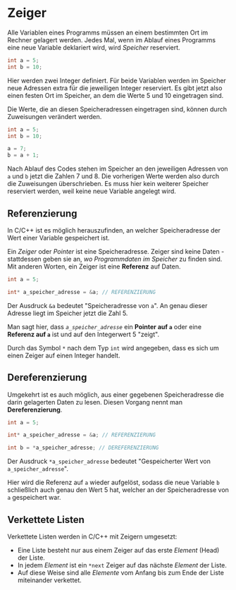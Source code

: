 # Zeiger
Alle Variablen eines Programms müssen an einem bestimmten Ort im Rechner gelagert werden. Jedes Mal, wenn im Ablauf eines Programms eine neue Variable deklariert wird, wird *Speicher* reserviert.

```cpp
int a = 5;
int b = 10;
```

Hier werden zwei Integer definiert. Für beide Variablen werden im Speicher neue Adressen extra für die jeweiligen Integer reserviert. Es gibt jetzt also einen festen Ort im Speicher, an dem die Werte 5 und 10 eingetragen sind.

Die Werte, die an diesen Speicheradressen eingetragen sind, können durch Zuweisungen verändert werden.

```cpp
int a = 5;
int b = 10;

a = 7;
b = a + 1;
```

Nach Ablauf des Codes stehen im Speicher an den jeweiligen Adressen von `a` und `b` jetzt die Zahlen 7 und 8. Die vorherigen Werte werden also durch die Zuweisungen überschrieben. Es muss hier kein weiterer Speicher reserviert werden, weil keine neue Variable angelegt wird.

## Referenzierung

In C/C++ ist es möglich herauszufinden, an welcher Speicheradresse der Wert einer Variable gespeichert ist.

Ein *Zeiger* oder *Pointer* ist eine Speicheradresse. Zeiger sind keine Daten - stattdessen geben sie an, *wo Programmdaten im Speicher* zu finden sind. Mit anderen Worten, ein Zeiger ist eine **Referenz** auf Daten.

```cpp
int a = 5;

int* a_speicher_adresse = &a; // REFERENZIERUNG
```

Der Ausdruck ` &a ` bedeutet "Speicheradresse von `a`". An genau dieser Adresse liegt im Speicher jetzt die Zahl 5.

Man sagt hier, dass *`a_speicher_adresse`* ein **Pointer auf `a`** oder eine **Referenz auf `a`** ist und auf den Integerwert 5 "zeigt".

Durch das Symbol `*` nach dem Typ `int` wird angegeben, dass es sich um einen Zeiger auf einen Integer handelt.

## Dereferenzierung

Umgekehrt ist es auch möglich, aus einer gegebenen Speicheradresse die darin gelagerten Daten zu lesen. Diesen Vorgang nennt man **Dereferenzierung**.

```cpp
int a = 5;

int* a_speicher_adresse = &a; // REFERENZIERUNG

int b = *a_speicher_adresse; // DEREFERENZIERUNG
```

Der Ausdruck ` *a_speicher_adresse ` bedeutet "Gespeicherter Wert von `a_speicher_adresse`".

Hier wird die Referenz auf `a` wieder aufgelöst, sodass die neue Variable `b` schließlich auch genau den Wert 5 hat, welcher an der Speicheradresse von `a` gespeichert war.

## Verkettete Listen
Verkettete Listen werden in C/C++ mit Zeigern umgesetzt:
- Eine Liste besteht nur aus einem Zeiger auf das erste *Element* (Head) der Liste.
- In jedem *Element* ist ein `*next` Zeiger auf das nächste *Element* der Liste.
- Auf diese Weise sind alle *Elemente* vom Anfang bis zum Ende der Liste miteinander verkettet.

